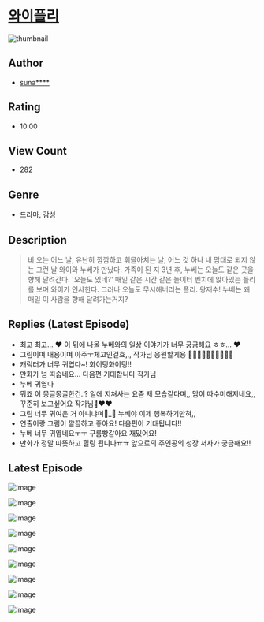 # [와이플리](https://comic.naver.com/challenge/list?titleId=810707)
![thumbnail](https://image-comic.pstatic.net/user_contents_data/challenge_comic/2023/05/24/218673/upload_7364057627828118068_480x623.jpeg)

## Author
- [suna****](https://comic.naver.com/artistTitle?id=218673)

## Rating
- 10.00

## View Count
- 282

## Genre
- 드라마, 감성

## Description
> 비 오는 어느 날, 유난히 깜깜하고 휘몰아치는 날, 어느 것 하나 내 맘대로 되지 않는 그런 날 와이와 누베가 만났다. 가족이 된 지 3년 후, 누베는 오늘도 같은 곳을 향해 달려간다. '오늘도 있네?' 매일 같은 시간 같은 놀이터 벤치에 앉아있는 플리를 보며 와이가 인사한다. 그러나 오늘도 무시해버리는 플리. 왕재수! 누베는 왜 매일 이 사람을 향해 달려가는거지?

## Replies (Latest Episode)
- 최고 최고... ♥ 이 뒤에 나올 누베와의 일상 이야기가 너무 궁금해요 ㅎㅎ... ♥
- 그림이며 내용이며 아주ㅜ체고인걸효,,, 작가님 응원할게용 🤍🤍❕❕🤍❕❕❕❕❕
- 캐릭터가 너무 귀엽다~! 화이팅화이팅!!
- 만화가 넘 따숩네요... 다음편 기대합니다 작가님
- 누베 귀엽다
- 뭐죠 이 몽글몽글한건..? 일에 지쳐사는 요즘 제 모습같다며,, 맘이 따수미해지네요,, 꾸준히 보고싶어요 작가님🥹♥️♥️
- 그림 너무 귀여운 거 아니냐며🚰_🚰 누베야 이제 행복하기만혀,,
- 연출이랑 그림이 깔끔하고 좋아요! 다음편이 기대됩니다!!
- 누베 너무 귀엽네요ㅜㅜ 구름빵같아요 재밌어요!
- 만화가 정말 따뜻하고 힐링 됩니다ㅠㅠ 앞으로의 주인공의 성장 서사가 궁금해요!!

## Latest Episode
![image](https://image-comic.pstatic.net/user_contents_data/challenge_comic/2023/05/24/218673/upload_4063992215674304051.jpeg)

![image](https://image-comic.pstatic.net/user_contents_data/challenge_comic/2023/05/24/218673/upload_3630574437892383281.jpeg)

![image](https://image-comic.pstatic.net/user_contents_data/challenge_comic/2023/05/24/218673/upload_3702630027002657072.jpeg)

![image](https://image-comic.pstatic.net/user_contents_data/challenge_comic/2023/05/24/218673/upload_3702913687298926177.jpeg)

![image](https://image-comic.pstatic.net/user_contents_data/challenge_comic/2023/05/24/218673/upload_7364011431129474617.jpeg)

![image](https://image-comic.pstatic.net/user_contents_data/challenge_comic/2023/05/24/218673/upload_3617298019654394466.jpeg)

![image](https://image-comic.pstatic.net/user_contents_data/challenge_comic/2023/05/24/218673/upload_7003713371373974630.jpeg)

![image](https://image-comic.pstatic.net/user_contents_data/challenge_comic/2023/05/24/218673/upload_3688788265742448182.jpeg)

![image](https://image-comic.pstatic.net/user_contents_data/challenge_comic/2023/05/24/218673/upload_3617342902095590500.jpeg)
